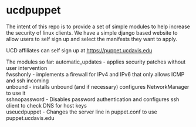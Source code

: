 # ucdpuppet

The intent of this repo is to provide a set of simple modules to help increase the security of linux clients.   We have a simple django based website to allow users to self sign up and select the manifests they want to apply.

UCD affiliates can self sign up at https://puppet.ucdavis.edu

The modules so far:
  automatic_updates - applies security patches without user intervention  
  fwsshonly - implements a firewall for IPv4 and IPv6 that only allows ICMP and ssh incoming  
  unbound - installs unbound (and if necessary) configures NetworkManager to use it  
  sshnopassword - Disables password authentication and configures ssh client to check DNS for host keys  
  useucdpuppet - Changes the server line in puppet.conf to use puppet.ucdavis.edu  



